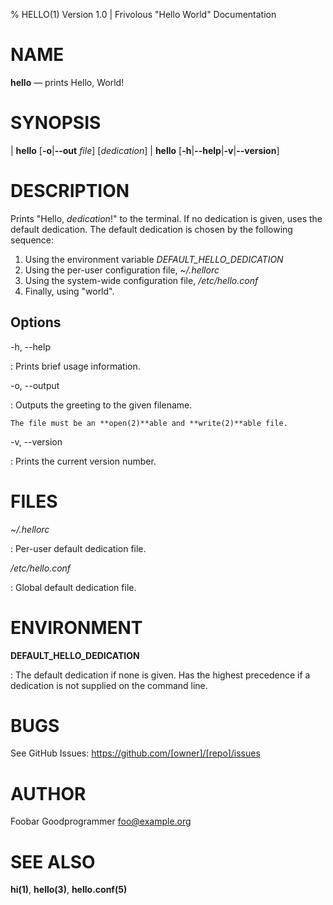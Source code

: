 % HELLO(1) Version 1.0 | Frivolous "Hello World" Documentation

NAME
====

**hello** — prints Hello, World!

SYNOPSIS
========

| **hello** \[**-o**|**--out** _file_] \[_dedication_]
| **hello** \[**-h**|**--help**|**-v**|**--version**]

DESCRIPTION
===========

Prints "Hello, _dedication_!" to the terminal. If no dedication is
given, uses the default dedication. The default dedication is chosen by
the following sequence:

 1. Using the environment variable *DEFAULT_HELLO_DEDICATION*
 2. Using the per-user configuration file, *~/.hellorc*
 3. Using the system-wide configuration file, */etc/hello.conf*
 4. Finally, using "world".

Options
-------

-h, --help

:   Prints brief usage information.

-o, --output

:   Outputs the greeting to the given filename.

    The file must be an **open(2)**able and **write(2)**able file.

-v, --version

:   Prints the current version number.

FILES
=====

*~/.hellorc*

:   Per-user default dedication file.

*/etc/hello.conf*

:   Global default dedication file.

ENVIRONMENT
===========

**DEFAULT_HELLO_DEDICATION**

:   The default dedication if none is given. Has the highest precedence
    if a dedication is not supplied on the command line.

BUGS
====

See GitHub Issues: <https://github.com/[owner]/[repo]/issues>

AUTHOR
======

Foobar Goodprogrammer <foo@example.org>

SEE ALSO
========

**hi(1)**, **hello(3)**, **hello.conf(5)**<Paste>
